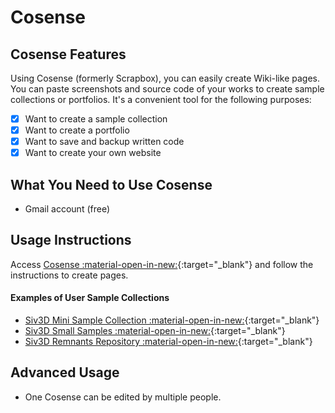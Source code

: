 # Cosense

## Cosense Features
Using Cosense (formerly Scrapbox), you can easily create Wiki-like pages. You can paste screenshots and source code of your works to create sample collections or portfolios. It's a convenient tool for the following purposes:

- [x] Want to create a sample collection
- [x] Want to create a portfolio
- [x] Want to save and backup written code
- [x] Want to create your own website

## What You Need to Use Cosense
- Gmail account (free)

## Usage Instructions
Access [Cosense :material-open-in-new:](https://scrapbox.io/){:target="_blank"} and follow the instructions to create pages.

#### Examples of User Sample Collections
- [Siv3D Mini Sample Collection :material-open-in-new:](https://scrapbox.io/voidproc-siv3d-examples/){:target="_blank"}
- [Siv3D Small Samples :material-open-in-new:](https://scrapbox.io/Siv3D-small-sample/){:target="_blank"}
- [Siv3D Remnants Repository :material-open-in-new:](https://scrapbox.io/raclamusi-siv3d-zangai/){:target="_blank"}

## Advanced Usage
- One Cosense can be edited by multiple people.